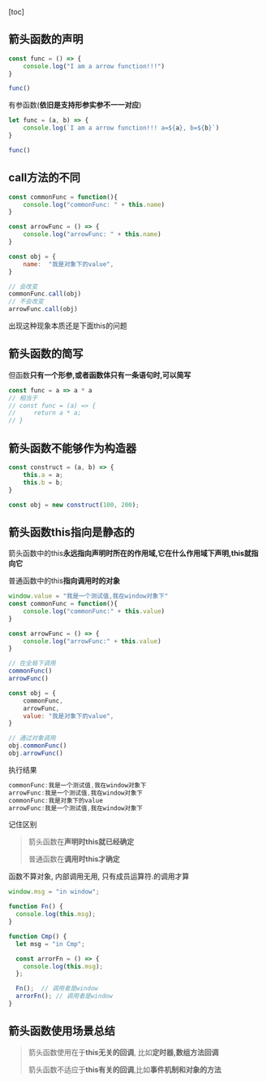 [toc]

## 箭头函数的声明

```javascript
const func = () => {
    console.log("I am a arrow function!!!")
}

func()
```

有参函数(**依旧是支持形参实参不一一对应**)

```javascript
let func = (a, b) => {
    console.log(`I am a arrow function!!! a=${a}, b=${b}`)
}

func()
```



## call方法的不同

```javascript
const commonFunc = function(){
    console.log("commonFunc: " + this.name)
}

const arrowFunc = () => {
    console.log("arrowFunc: " + this.name)
}

const obj = {
    name:  "我是对象下的value",
}

// 会改变
commonFunc.call(obj)
// 不会改变
arrowFunc.call(obj)
```

出现这种现象本质还是下面this的问题



## 箭头函数的简写

但函数**只有一个形参,或者函数体只有一条语句时,可以简写**

```javascript
const func = a => a * a
// 相当于
// const func = (a) => {
//     return a * a;
// }
```



## 箭头函数不能够作为构造器

```javascript
const construct = (a, b) => {
    this.a = a;
    this.b = b;
}

const obj = new construct(100, 200);
```



## 箭头函数this指向是静态的

箭头函数中的this**永远指向声明时所在的作用域,它在什么作用域下声明,this就指向它**

普通函数中的this**指向调用时的对象**

```javascript
window.value = "我是一个测试值,我在window对象下"
const commonFunc = function(){
    console.log("commonFunc:" + this.value)
}

const arrowFunc = () => {
    console.log("arrowFunc:" + this.value)
}

// 在全局下调用
commonFunc()
arrowFunc()

const obj = {
    commonFunc,
    arrowFunc,
    value: "我是对象下的value",
}

// 通过对象调用
obj.commonFunc()
obj.arrowFunc()
```

执行结果

```javascript
commonFunc:我是一个测试值,我在window对象下
arrowFunc:我是一个测试值,我在window对象下
commonFunc:我是对象下的value
arrowFunc:我是一个测试值,我在window对象下
```

 记住区别

>箭头函数在**声明时this就已经确定**
>
>普通函数在**调用时this才确定**



函数不算对象, 内部调用无用, 只有成员运算符.的调用才算

```javascript
window.msg = "in window";

function Fn() {
  console.log(this.msg);
}

function Cmp() {
  let msg = "in Cmp";

  const arrorFn = () => {
    console.log(this.msg);
  };

  Fn();  // 调用者是window
  arrorFn(); // 调用者是window
}
```



## 箭头函数使用场景总结

> 箭头函数使用在于**this无关的回调**, 比如**定时器,数组方法回调**
>
> 箭头函数不适应于**this有关的回调**,比如**事件机制和对象的方法**